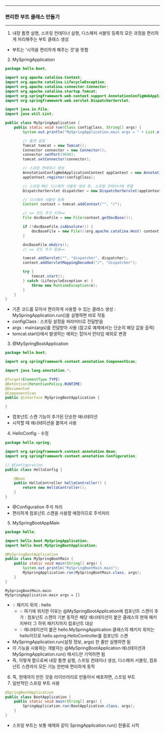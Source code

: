 -----
### 편리한 부트 클래스 만들기
-----
1. 내장 톰캣 실행, 스프링 컨테이너 실행, 디스패처 서블릿 등록의 모든 과정을 편리하게 처리해주는 부트 클래스 생성
  - 부트는 '시작을 편리하게 해주는 것'을 뜻함
2. MySpringApplication
```java
package hello.boot;

import org.apache.catalina.Context;
import org.apache.catalina.LifecycleException;
import org.apache.catalina.connector.Connector;
import org.apache.catalina.startup.Tomcat;
import org.springframework.web.context.support.AnnotationConfigWebApplicationContext;
import org.springframework.web.servlet.DispatcherServlet;

import java.io.File;
import java.util.List;

public class MySpringApplication {
    public static void run(Class configClass, String[] args) {
        System.out.println("MySpringApplication.main args = " + List.of(args));

        // 톰캣 설정
        Tomcat tomcat = new Tomcat();
        Connector connector = new Connector();
        connector.setPort(9090);
        tomcat.setConnector(connector);

        // 스프링 컨테이너 생성
        AnnotationConfigWebApplicationContext appContext = new AnnotationConfigWebApplicationContext();
        appContext.register(configClass);

        // 스프링 MVC 디스패처 서블릿 생성 후, 스프링 컨테이너와 연결
        DispatcherServlet dispatcher = new DispatcherServlet(appContext);

        // 디스패처 서블릿 등록
        Context context = tomcat.addContext("", "/");

        // == 코드 추가 시작==
        File docBaseFile = new File(context.getDocBase());

        if (!docBaseFile.isAbsolute()) {
            docBaseFile = new File(((org.apache.catalina.Host) context.getParent()).getAppBaseFile(), docBaseFile.getPath());
        }

        docBaseFile.mkdirs();
        // == 코드 추가 종료==

        tomcat.addServlet("", "dispatcher", dispatcher);
        context.addServletMappingDecoded("/", "dispatcher");

        try {
            tomcat.start();
        } catch (LifecycleException e) {
            throw new RuntimeException(e);
        }
    }
}
```
  - 기존 코드를 모아서 편리하게 사용할 수 있는 클래스 생성 : MySpringApplication.run()을 실행하면 바로 작동
  - configClass : 스프링 설정을 파라미터로 전달받음
  - args : main(args)를 전달받아 사용 (참고로 예제에서는 단순히 해당 값을 출력)
  - tomcat.start()에서 발생하는 예외는 잡아서 런타임 예외로 변경

3. @MySpringBootApplication
```java
package hello.boot;

import org.springframework.context.annotation.ComponentScan;

import java.lang.annotation.*;

@Target(ElementType.TYPE)
@Retention(RetentionPolicy.RUNTIME)
@Documented
@ComponentScan
public @interface MySpringBootApplication {

}
```
  - 컴포넌트 스캔 기능이 추가된 단순한 애너테이션
  - 시작할 때 애너테이션을 붙여서 사용

4. HelloConfig - 수정
```java
package hello.spring;

import org.springframework.context.annotation.Bean;
import org.springframework.context.annotation.Configuration;

// @Configuration
public class HelloConfig {

    @Bean
    public HelloController helloController() {
        return new HelloController();
    }
}
```
  - @Configuration 주석 처리
  - 편리하게 컴포넌트 스캔을 사용할 예정이므로 주석처리

5. MySpringBootAppMain
```java
package hello;

import hello.boot.MySpringApplication;
import hello.boot.MySpringBootApplication;

@MySpringBootApplication
public class MySpringBootMain {
    public static void main(String[] args) {
        System.out.println("MySpringBootMain.main");
        MySpringApplication.run(MySpringBootMain.class, args);
    }
}
```
```
MySpringBootMain.main
MySpringApplication.main args = []
```

  - 💡 패키지 위치 : hello
    + 💡 여기에 위치한 이유는 @MySpringBootApplication에 컴포넌트 스캔이 추가 : 컴포넌트 스캔의 기본 동작은 해당 애너테이션이 붙은 클래스의 현재 패키지부터 그 하위 패키지까지 컴포넌트 대상
    + 💡 애너테이션이 붙은 hello.MySpringApplication 클래스의 패키지 위치는 hello이므로 hello.spring.HelloController를 컴포넌트 스캔
  - MySpringApplication.run(설정 정보, args) 한 줄만 실행하면 됨
  - 이 기능을 사용하는 개발자는 @MySpringBootApplication 애너테이션과 MySpringApplication.run() 메서드만 기억하면 됨
  - 즉, 이렇게 함으로써 내장 톰캣 실행, 스프링 컨테이너 생성, 디스패처 서블릿, 컴포넌트 스캔까지 모든 기능 한번에 편리하게 동작

6. 즉, 현재까지 만든 것을 라이브러리로 만들어서 배포하면, 스프링 부트
7. 일반적인 스프링 부트 사용
```java
@SpringBootApplication
public class BootApplication {
    public static void main(String[] args) {
        SpringApplication.run(BootApplication.class, args);
    }
}
```
  - 스프링 부트는 보통 예제와 같이 SpringApplication.run() 한줄로 시작

